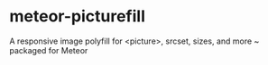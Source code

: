 # meteor-picturefill

A responsive image polyfill for &lt;picture>, srcset, sizes, and more ~ packaged for Meteor
